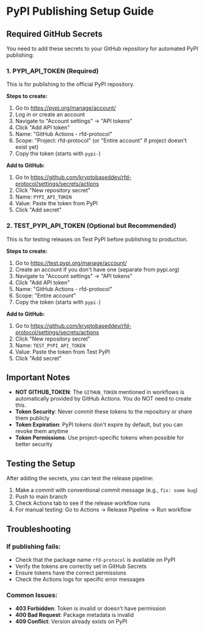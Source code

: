 # PyPI Publishing Setup Guide

## Required GitHub Secrets

You need to add these secrets to your GitHub repository for automated PyPI publishing:

### 1. PYPI_API_TOKEN (Required)
This is for publishing to the official PyPI repository.

**Steps to create:**
1. Go to https://pypi.org/manage/account/
2. Log in or create an account
3. Navigate to "Account settings" → "API tokens"
4. Click "Add API token"
5. Name: "GitHub Actions - rfd-protocol"
6. Scope: "Project: rfd-protocol" (or "Entire account" if project doesn't exist yet)
7. Copy the token (starts with `pypi-`)

**Add to GitHub:**
1. Go to https://github.com/kryptobaseddev/rfd-protocol/settings/secrets/actions
2. Click "New repository secret"
3. Name: `PYPI_API_TOKEN`
4. Value: Paste the token from PyPI
5. Click "Add secret"

### 2. TEST_PYPI_API_TOKEN (Optional but Recommended)
This is for testing releases on Test PyPI before publishing to production.

**Steps to create:**
1. Go to https://test.pypi.org/manage/account/
2. Create an account if you don't have one (separate from pypi.org)
3. Navigate to "Account settings" → "API tokens"
4. Click "Add API token"
5. Name: "GitHub Actions - rfd-protocol"
6. Scope: "Entire account"
7. Copy the token (starts with `pypi-`)

**Add to GitHub:**
1. Go to https://github.com/kryptobaseddev/rfd-protocol/settings/secrets/actions
2. Click "New repository secret"
3. Name: `TEST_PYPI_API_TOKEN`
4. Value: Paste the token from Test PyPI
5. Click "Add secret"

## Important Notes

- **NOT GITHUB_TOKEN**: The `GITHUB_TOKEN` mentioned in workflows is automatically provided by GitHub Actions. You do NOT need to create this.
- **Token Security**: Never commit these tokens to the repository or share them publicly
- **Token Expiration**: PyPI tokens don't expire by default, but you can revoke them anytime
- **Token Permissions**: Use project-specific tokens when possible for better security

## Testing the Setup

After adding the secrets, you can test the release pipeline:

1. Make a commit with conventional commit message (e.g., `fix: some bug`)
2. Push to main branch
3. Check Actions tab to see if the release workflow runs
4. For manual testing: Go to Actions → Release Pipeline → Run workflow

## Troubleshooting

### If publishing fails:
- Check that the package name `rfd-protocol` is available on PyPI
- Verify the tokens are correctly set in GitHub Secrets
- Ensure tokens have the correct permissions
- Check the Actions logs for specific error messages

### Common Issues:
- **403 Forbidden**: Token is invalid or doesn't have permission
- **400 Bad Request**: Package metadata is invalid
- **409 Conflict**: Version already exists on PyPI